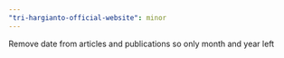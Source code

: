 ```yaml
---
"tri-hargianto-official-website": minor
---
```


Remove date from articles and publications so only month and year left
